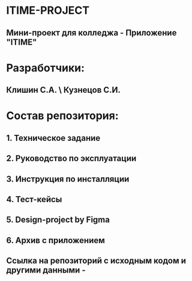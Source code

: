 # ITIME-PROJECT
## Мини-проект для колледжа - Приложение "ITIME"

# Разработчики:
## Клишин С.А. \  Кузнецов С.И.

# Состав репозитория:
 ## 1. Техническое задание
 ## 2. Руководство по эксплуатации
 ## 3. Инструкция по инсталляции 
 ## 4. Тест-кейсы
 ## 5. Design-project by Figma
 ## 6. Архив с приложением
 
## Ccылка на репозиторий с исходным кодом и другими данными - 
